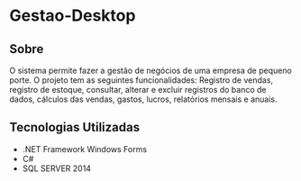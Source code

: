 # Gestao-Desktop

## Sobre
O sistema permite fazer a gestão de negócios de uma empresa de pequeno porte. O projeto tem as seguintes funcionalidades:  Registro de vendas, registro de estoque, consultar, alterar e excluir registros do banco de dados, cálculos das vendas, gastos, lucros, relatórios mensais e anuais.

## Tecnologias Utilizadas
- .NET Framework Windows Forms
- C#
- SQL SERVER 2014
